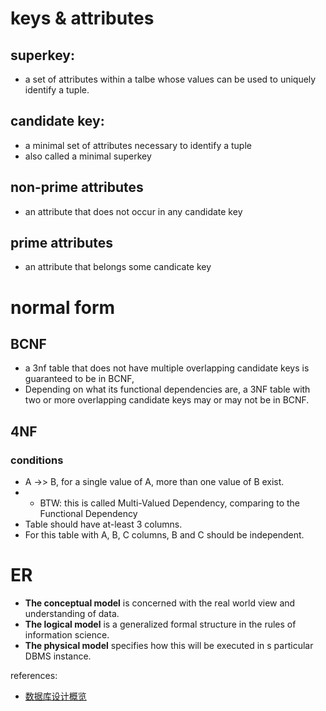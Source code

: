 # keys & attributes
## superkey:
- a set of attributes within a talbe whose values can be used to uniquely identify a tuple.

## candidate key:
- a minimal set of attributes necessary to identify a tuple
- also called a minimal superkey

## non-prime attributes
- an attribute that does not occur in any candidate key

## prime attributes
- an attribute that belongs some candicate key

# normal form
## BCNF
- a 3nf table that does not have multiple overlapping candidate keys is guaranteed to be in BCNF,
- Depending on what its functional dependencies are, a 3NF table with two or more overlapping candidate keys may or may not be in BCNF.

## 4NF
### conditions
- A ->> B, for a single value of A,  more than one value of B exist.  
- - BTW: this is called Multi-Valued Dependency, comparing to the Functional Dependency
- Table should have at-least 3 columns.
- For this table with A, B, C columns, B and C should be independent.


# ER
- __The conceptual model__ is concerned with the real world view and understanding of data.
- __The logical model__ is a generalized formal structure in the rules of information science.
- __The physical model__ specifies how this will be executed in s particular DBMS instance.


references:
- [数据库设计概览](https://www.cnblogs.com/ybwang/archive/2012/03/27/2419573.html)
